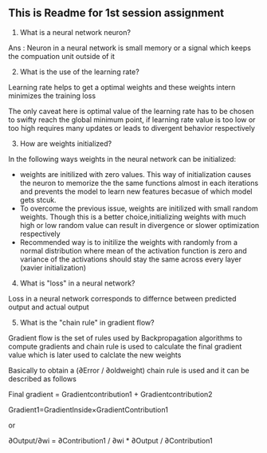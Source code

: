 ## This is Readme for 1st session assignment

1. What is a neural network neuron?

Ans : Neuron in a neural network is small memory or a signal which keeps the compuation unit outside of it


2. What is the use of the learning rate?

Learning rate helps to get a optimal weights and these weights intern minimizes the training loss

The only caveat here is optimal value of the learning rate has to be chosen to swifty reach the global minimum point, 
if learning rate value is too low or too high requires many updates or leads to divergent behavior respectively

3. How are weights initialized?

In the following ways weights in the neural network can be initialized:

* weights are initilized with zero values. This way of initialization causes the neuron to memorize the the same functions 
almost in each iterations and prevents the model to learn new features becasue of which model gets stcuk.
* To overcome the previous issue, weights are initilized with small random weights. 
Though this is a better choice,initializing weights with much high or low random value can result in  divergence or slower optimization respectively
* Recommended way is to initilize the weights with randomly from a normal distribution where mean of the activation function is zero and variance of the activations should stay the same across every layer (xavier initialization)


4. What is "loss" in a neural network?

Loss in a neural network corresponds to differnce between predicted output and actual output


5. What is the "chain rule" in gradient flow?

Gradient flow is the set of rules used by Backpropagation algorithms to compute gradients and chain rule is used to calculate the final gradient value which is later used to calclate the new weights
 
Basically to obtain a (∂Error / ∂oldweight) chain rule is used and it can be described as follows

Final gradient = Gradientcontribution1 + Gradientcontribution2

Gradient1=GradientInside×GradientContribution1 

or

∂Output/∂wi = ∂Contribution1 / ∂wi * ∂Output / ∂Contribution1   

